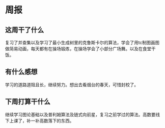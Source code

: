 # 周报

## 这周干了什么

复习了并查集以及学习了最小生成树里的克鲁斯卡尔的算法，学会了用tc制图画图做简易动画，每天都有在操场锻炼，在操场学会了小部分广场舞。以及在食堂干饭。

## 有什么感想

学习的道路道阻且长，继续努力。想出去看烟台的春天，可惜封校了。

## 下周打算干什么

继续学习图论基础以及普利姆算法及链式向前星，复习之前学过的算法。高数要线下上课了，补一补高数落下的东西。
